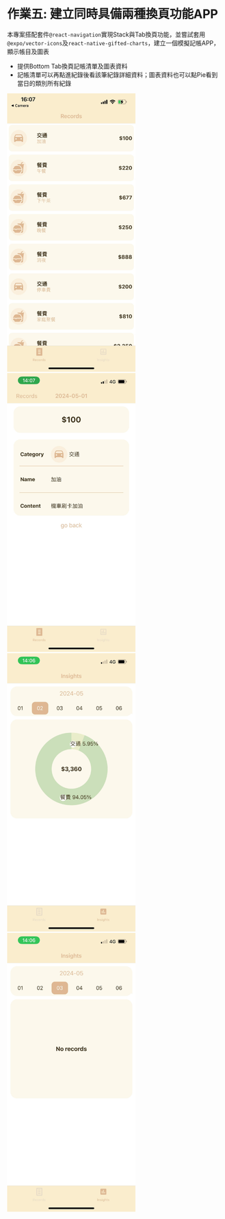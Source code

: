 # 作業五: 建立同時具備兩種換頁功能APP
本專案搭配套件`@react-navigation`實現Stack與Tab換頁功能，並嘗試套用`@expo/vector-icons`及`react-native-gifted-charts`，建立一個模擬記帳APP，顯示帳目及圖表
- 提供Bottom Tab換頁記帳清單及圖表資料
- 記帳清單可以再點進紀錄後看該筆紀錄詳細資料；圖表資料也可以點Pie看到當日的類別所有紀錄

<img src="https://github.com/jwhollyli/ReactNative/blob/b2b0adf8ea141610d16f54533960beee68b6f749/Homework5_Navigation/demoImages/image1.jpg" alt="image1" width="300" />
<img src="https://github.com/jwhollyli/ReactNative/blob/b2b0adf8ea141610d16f54533960beee68b6f749/Homework5_Navigation/demoImages/image2.jpg" alt="image2" width="300" />
<img src="https://github.com/jwhollyli/ReactNative/blob/b2b0adf8ea141610d16f54533960beee68b6f749/Homework5_Navigation/demoImages/image3.jpg" alt="image3" width="300" />
<img src="https://github.com/jwhollyli/ReactNative/blob/b2b0adf8ea141610d16f54533960beee68b6f749/Homework5_Navigation/demoImages/image4.jpg" alt="image4" width="300" />
